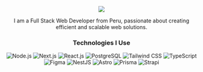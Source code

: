 <p align="center">
  <!-- Typing SVG by DenverCoder1 - https://github.com/DenverCoder1/readme-typing-svg -->
  <a href="https://github.com/DenverCoder1/readme-typing-svg">
    <img src="https://readme-typing-svg.demolab.com/?lines=Yull%20Timoteo;Simplicity%20is%20key&font=Fira%20Code&center=true&width=440&height=45&color=f75c7e&vCenter=true&size=22" /></a>
</p>

<!-- Short description -->
<p align="center">
  I am a Full Stack Web Developer from Peru, passionate about creating efficient and scalable web solutions.
</p>

<!-- Technologies section -->
<h3 align="center">Technologies I Use</h3>
<p align="center">
  <img src="https://img.shields.io/badge/Node.js-43853D.svg?logo=node.js&logoColor=white" alt="Node.js" />
  <img src="https://img.shields.io/badge/Next.js-000000.svg?logo=next.js&logoColor=white" alt="Next.js" />
  <img src="https://img.shields.io/badge/React.js-61DAFB.svg?logo=react&logoColor=black" alt="React.js" />
  <img src="https://img.shields.io/badge/PostgreSQL-336791.svg?logo=postgresql&logoColor=white" alt="PostgreSQL" />
  <img src="https://img.shields.io/badge/Tailwind CSS-06B6D4.svg?logo=tailwindcss&logoColor=white" alt="Tailwind CSS" />
  <img src="https://img.shields.io/badge/TypeScript-007ACC.svg?logo=typescript&logoColor=white" alt="TypeScript" />
  <img src="https://img.shields.io/badge/Figma-F24E1E.svg?logo=figma&logoColor=white" alt="Figma" />
  <img src="https://img.shields.io/badge/NestJS-E0234E.svg?logo=nestjs&logoColor=white" alt="NestJS" />
  <img src="https://img.shields.io/badge/Astro-FF5D01.svg?logo=astro&logoColor=white" alt="Astro" />
  <img src="https://img.shields.io/badge/Prisma-2D3748.svg?logo=prisma&logoColor=white" alt="Prisma" />
  <img src="https://img.shields.io/badge/Strapi-2E7EEA.svg?logo=strapi&logoColor=white" alt="Strapi" />
</p>
